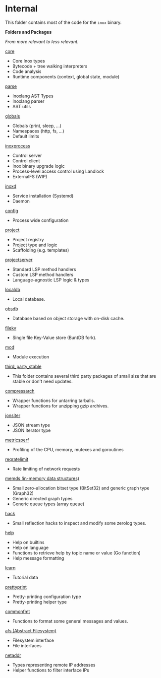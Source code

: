 # Internal

This folder contains most of the code for the `inox` binary.

**Folders and Packages**

_From more relevant to less relevant._

[core](./core/README.md)
- Core Inox types
- Bytecode + tree walking interpreters
- Code analysis
- Runtime components (context, global state, module)

[parse](./parse/README.md)
- Inoxlang AST Types
- Inoxlang parser
- AST utils

[globals](./globals/README.md)
- Globals (print, sleep, ...)
- Namespaces (http, fs, ...)
- Default limits

[inoxprocess](./inoxprocess/README.md)
- Control server
- Control client
- Inox binary upgrade logic
- Process-level access control using Landlock
- ExternalFS (WIP)

[inoxd](./inoxd/README.md)
- Service installation (Systemd)
- Daemon

[config](./config/README.md)
- Process wide configuration

[project](./project/README.md)
- Project registry
- Project type and logic
- Scaffolding (e.g. templates)

[projectserver](./projectserver/README.md)
- Standard LSP method handlers
- Custom LSP method handlers
- Language-agnostic LSP logic & types

[localdb](./localdb/README.md)
- Local database.

[obsdb](./obsdb/database.go)
- Database based on object storage with on-disk cache.

[filekv](./filekv/kv.go)
- Single file Key-Value store (BuntDB fork).

[mod](./mod/execution.go)
- Module execution

[third_party_stable](./third_party_stable/README.md)

- This folder contains several third party packages of small size that are
  stable or don't need updates.

[compressarch](./compressarch/README.md)
- Wrapper functions for untarring tarballs.
- Wrapper functions for unzipping gzip archives.

[jonsiter](./jonsiter/README.md)
- JSON stream type
- JSON iterator type 

[metricsperf](./metricsperf/README.md)
- Profiling of the CPU, memory, mutexes and goroutines

[reqratelimit](./reqratelimit/README.md)
- Rate limiting of network requests

[memds (in-memory data structures)](./memds/README.md)
- Small zero-allocation bitset type (BitSet32) and generic graph type (Graph32)
- Generic directed graph types
- Generic queue types (array queue)

[hack](./hack/zerolog.go)
- Small reflection hacks to inspect and modify some zerolog types.

[help](./help/README.md)
- Help on builtins
- Help on language
- Functions to retrieve help by topic name or value (Go function)
- Help message formatting

[learn](./learn/tutorials.go)
- Tutorial data

[prettyprint](./prettyprint/pretty_print.go)
- Pretty-printing configuration type
- Pretty-printing helper type

[commonfmt](./commonfmt/README.md)
- Functions to format some general messages and values.

[afs (Abstract Filesystem)](./afs/abstract_fs.go)
- Filesystem interface
- File interfaces

[netaddr](./netaddr/README.md)
- Types representing remote IP addresses
- Helper functions to filter interface IPs

